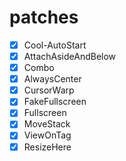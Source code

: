 # patches

- [x] Cool-AutoStart
- [x] AttachAsideAndBelow 
- [x] Combo 
- [x] AlwaysCenter 
- [x] CursorWarp 
- [x] FakeFullscreen
- [x] Fullscreen
- [x] MoveStack 
- [x] ViewOnTag
- [x] ResizeHere 

